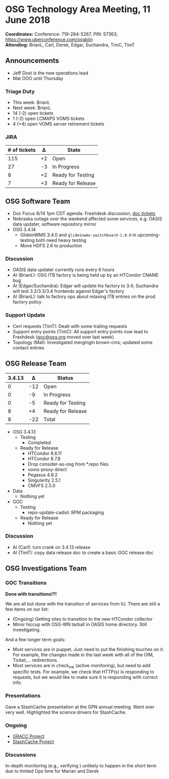 # OSG Technology Area Meeting, 11 June 2018

**Coordinates:** Conference: 719-284-5267, PIN: 57363; <https://www.uberconference.com/osgblin>  
**Attending:** BrianL, Carl, Derek, Edgar, Suchandra, TimC, TimT  


## Announcements

-   Jeff Dost is the new operations lead
-   Mat OOO until Thursday


### Triage Duty

-   This week: BrianL
-   Next week: BrianL
-   14 (-2) open tickets
-   1 (-2) open LCMAPS VOMS tickets
-   4 (+4) open VOMS server retirement tickets


### JIRA

| # of tickets | &Delta; | State             |
|------------ |------- |----------------- |
| 115          | +2      | Open              |
| 27           | -3      | In Progress       |
| 8            | +2      | Ready for Testing |
| 7            | +3      | Ready for Release |


## OSG Software Team

-   Doc Focus 6/14 1pm CDT agenda: Freshdesk discussion, [doc tickets](https://opensciencegrid.atlassian.net/secure/RapidBoard.jspa?rapidView=7)
-   Nebraska outage over the weekend affected some services, e.g. OASIS data updater, software repository mirror
-   OSG 3.4.14  
    -   GlideinWMS 3.4.0 and `glideinwms-switchboard-1.0.0` in upcoming-testing both need heavy testing
    -   Move HDFS 2.6 to production


### Discussion

-   OASIS data updater currently runs every 6 hours
-   AI (BrianL): OSG ITB factory is being held up by an HTCondor CNAME bug
-   AI (Edgar/Suchandra): Edgar will update his factory to 3.4; Suchandra will test 3.2/3.3/3.4 frontends against Edgar's factory
-   AI (BrianL): talk to factory ops about relaxing ITB entries on the prod factory policy


### Support Update

-   Cert requests (TimT): Dealt with some trailing requests
-   Support entry points (TimC): All support entry points now lead to Freshdesk (goc@osg.org moved over last week)
-   Topology (Mat): Investigated mergingin brown-cms; updated some contact entries


## OSG Release Team

| 3.4.13 | &Delta; | Status            |
|------ |------- |----------------- |
| 0      | -12     | Open              |
| 0      | -9      | In Progress       |
| 0      | -5      | Ready for Testing |
| 8      | +4      | Ready for Release |
| 8      | -22     | Total             |

-   OSG 3.4.13  
    -   Testing  
        -   Completed
    -   Ready for Release  
        -   HTCondor 8.6.11
        -   HTCondor 8.7.8
        -   Drop consider-as-osg from \*.repo files
        -   voms-proxy-direct
        -   Pegasus 4.8.2
        -   Singularity 2.5.1
        -   CMVFS 2.5.0
-   Data  
    -   Nothing yet
-   GOC  
    -   Testing  
        -   repo-update-cadist: RPM packaging
    -   Ready for Release  
        -   Nothing yet


### Discussion

-   AI (Carl): turn crank on 3.4.13 release
-   AI (TimT): copy data release doc to create a basic GOC release doc


## OSG Investigations Team


### GOC Transitions

****Done with transitions!?!****    

We are all but done with the transition of services from IU.  There are still a few items on our list:  

-   (Ongoing) Getting sites to transition to the new HTCondor collector
-   Minor hiccup with OSG-WN tarball in OASIS home directory.  Still investigating.

And a few longer term goals:  

-   Most services are in puppet.  Just need to put the finishing touches on it.  For example, the changes made in the last week with all of the OIM, Ticket,&#x2026; redirections.
-   Most services are in check<sub>mk</sub> (active monitoring), but need to add specific tests.  For example, we check that HTTP(s) is responding to requests, but we would like to make sure it is responding with correct info.


### Presentations

Gave a StashCache presentation at the GPN annual meeting.  Went over very well.  Highlighted the science drivers for StashCache.  


### Ongoing

-   [GRACC Project](https://jira.opensciencegrid.org/projects/GRACC/)
-   [StashCache Project](https://opensciencegrid.github.io/StashCache/)


### Discussions

In-depth monitoring (e.g., verifying ) unlikely to happen in the short term due to limited Ops time for Marian and Derek
